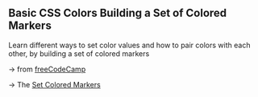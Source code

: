 ## Basic CSS Colors Building a Set of Colored Markers

Learn different ways to set color values and how to pair colors with each other, by building a set of colored markers

&rarr; from [freeCodeCamp](https://www.freecodecamp.org/learn/2022/responsive-web-design/)

&rarr; The [Set Colored Markers]( https://fdromer.github.io/building_set_colored_markers/)